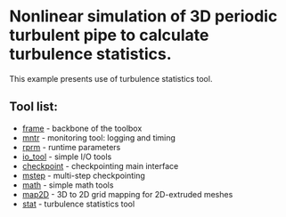 # Nonlinear simulation of 3D periodic turbulent pipe to calculate turbulence statistics.

This example presents use of turbulence statistics tool.

## Tool list:
* [frame](https://kth-nek5000.github.io/KTH_Framework/group__frame.html) - backbone of the toolbox
* [mntr](https://kth-nek5000.github.io/KTH_Framework/group__monitor.html) - monitoring tool: logging and timing
* [rprm](https://kth-nek5000.github.io/KTH_Framework/group__runparam.html) - runtime parameters
* [io_tool](https://kth-nek5000.github.io/KTH_Framework/group__io__tools.html) - simple I/O tools
* [checkpoint](https://kth-nek5000.github.io/KTH_Framework/group__chkpoint.html) - checkpointing main interface
* [mstep](https://kth-nek5000.github.io/KTH_Framework/group__chkpoint__mstep.html) - multi-step checkpointing
* [math](https://kth-nek5000.github.io/KTH_Framework/group__math.html) - simple math tools
* [map2D](https://kth-nek5000.github.io/KTH_Framework/group__map2d.html) - 3D to 2D grid mapping for 2D-extruded meshes
* [stat](https://kth-nek5000.github.io/KTH_Framework/group__stat.html) - turbulence statistics tool
